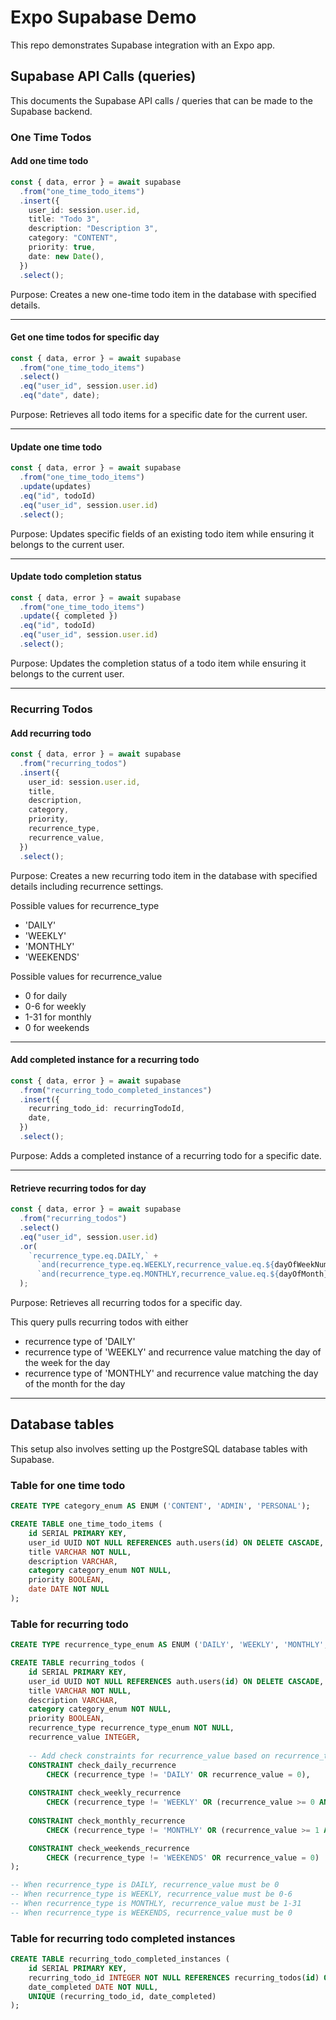 # Expo Supabase Demo

This repo demonstrates Supabase integration with an Expo app.

## Supabase API Calls (queries)

This documents the Supabase API calls / queries that can be made to the Supabase backend.

### One Time Todos

#### Add one time todo
```ts
const { data, error } = await supabase
  .from("one_time_todo_items")
  .insert({
    user_id: session.user.id,
    title: "Todo 3",
    description: "Description 3",
    category: "CONTENT",
    priority: true,
    date: new Date(),
  })
  .select();
```
Purpose: Creates a new one-time todo item in the database with specified details.

---

#### Get one time todos for specific day
```ts
const { data, error } = await supabase
  .from("one_time_todo_items")
  .select()
  .eq("user_id", session.user.id)
  .eq("date", date);
```
Purpose: Retrieves all todo items for a specific date for the current user.

---

#### Update one time todo
```ts
const { data, error } = await supabase
  .from("one_time_todo_items")
  .update(updates)
  .eq("id", todoId)
  .eq("user_id", session.user.id)
  .select();
```
Purpose: Updates specific fields of an existing todo item while ensuring it belongs to the current user.

---

#### Update todo completion status
```ts
const { data, error } = await supabase
  .from("one_time_todo_items")
  .update({ completed })
  .eq("id", todoId)
  .eq("user_id", session.user.id)
  .select();
```
Purpose: Updates the completion status of a todo item while ensuring it belongs to the current user.

--- 

### Recurring Todos

#### Add recurring todo
```ts
const { data, error } = await supabase
  .from("recurring_todos")
  .insert({
    user_id: session.user.id,
    title,
    description,
    category,
    priority,
    recurrence_type,
    recurrence_value,
  })
  .select();
```
Purpose: Creates a new recurring todo item in the database with specified details including recurrence settings.

Possible values for recurrence_type
- 'DAILY'
- 'WEEKLY'
- 'MONTHLY'
- 'WEEKENDS'

Possible values for recurrence_value
- 0 for daily
- 0-6 for weekly
- 1-31 for monthly
- 0 for weekends

---

#### Add completed instance for a recurring todo
```ts
const { data, error } = await supabase
  .from("recurring_todo_completed_instances")
  .insert({
    recurring_todo_id: recurringTodoId,
    date,
  })
  .select();
```

Purpose: Adds a completed instance of a recurring todo for a specific date.

---

#### Retrieve recurring todos for day
```ts
const { data, error } = await supabase
  .from("recurring_todos")
  .select()
  .eq("user_id", session.user.id)
  .or(
    `recurrence_type.eq.DAILY,` +
      `and(recurrence_type.eq.WEEKLY,recurrence_value.eq.${dayOfWeekNum}),` +
      `and(recurrence_type.eq.MONTHLY,recurrence_value.eq.${dayOfMonth})`
  );
```

Purpose: Retrieves all recurring todos for a specific day.

This query pulls recurring todos with either
- recurrence type of 'DAILY'
- recurrence type of 'WEEKLY' and recurrence value matching the day of the week for the day
- recurrence type of 'MONTHLY' and recurrence value matching the day of the month for the day

---

## Database tables

This setup also involves setting up the PostgreSQL database tables with Supabase.

### Table for one time todo
```sql
CREATE TYPE category_enum AS ENUM ('CONTENT', 'ADMIN', 'PERSONAL');

CREATE TABLE one_time_todo_items (
    id SERIAL PRIMARY KEY,
    user_id UUID NOT NULL REFERENCES auth.users(id) ON DELETE CASCADE,
    title VARCHAR NOT NULL,
    description VARCHAR,
    category category_enum NOT NULL,
    priority BOOLEAN,
    date DATE NOT NULL
);
```

### Table for recurring todo
```sql
CREATE TYPE recurrence_type_enum AS ENUM ('DAILY', 'WEEKLY', 'MONTHLY', 'WEEKENDS');

CREATE TABLE recurring_todos (
    id SERIAL PRIMARY KEY,
    user_id UUID NOT NULL REFERENCES auth.users(id) ON DELETE CASCADE,
    title VARCHAR NOT NULL,
    description VARCHAR,
    category category_enum NOT NULL,
    priority BOOLEAN,
    recurrence_type recurrence_type_enum NOT NULL,
    recurrence_value INTEGER,
    
    -- Add check constraints for recurrence_value based on recurrence_type
    CONSTRAINT check_daily_recurrence 
        CHECK (recurrence_type != 'DAILY' OR recurrence_value = 0),
    
    CONSTRAINT check_weekly_recurrence 
        CHECK (recurrence_type != 'WEEKLY' OR (recurrence_value >= 0 AND recurrence_value <= 6)),
    
    CONSTRAINT check_monthly_recurrence 
        CHECK (recurrence_type != 'MONTHLY' OR (recurrence_value >= 1 AND recurrence_value <= 31))

    CONSTRAINT check_weekends_recurrence 
        CHECK (recurrence_type != 'WEEKENDS' OR recurrence_value = 0)
);

-- When recurrence_type is DAILY, recurrence_value must be 0
-- When recurrence_type is WEEKLY, recurrence_value must be 0-6
-- When recurrence_type is MONTHLY, recurrence_value must be 1-31
-- When recurrence_type is WEEKENDS, recurrence_value must be 0
```

### Table for recurring todo completed instances
```sql
CREATE TABLE recurring_todo_completed_instances (
    id SERIAL PRIMARY KEY,
    recurring_todo_id INTEGER NOT NULL REFERENCES recurring_todos(id) ON DELETE CASCADE,
    date_completed DATE NOT NULL,
    UNIQUE (recurring_todo_id, date_completed)
);
```
